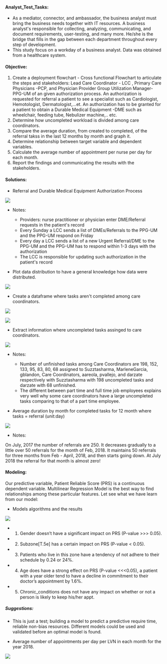 #### Analyst_Test_Tasks:

* As a mediator, connector, and ambassador, the business analyst must bring the business needs together with IT resources.
A business analyst's responsible for collecting, analyzing, communicating, and document requirements, user-testing, and 
many more. He/she is the bridge that fills in the gap between each department throughout every step of development. 
* This study focus on a workday of a business analyst. Data was obtained from a healthcare system. 

#### Objective:

  1. Create a deployment flowchart - Cross functional Flowchart to articulate the steps and stakeholders: Lead Care Coordinator - LCC , Primary Care Physicians -PCP, and Physician Provider Group Utilization Manager-  PPG-UM of an given authorization process. An authorization is requested for referral a patient to see a specialist such as Cardiologist, Hemotologist, Dermatologist,...et. An authorization has to be granted for a patient to obtain a Durable Medical Equipment -DME such as wheelchair, feeding tube, Nebulizer machine,.. etc.
  2. Determine how uncompleted workload is divided among care coordinators.
  3. Compare the average duration, from created to completed, of the referral takss in the last 12 months by month and graph it.
  4. Determine relationship between target variable and dependent variables.
  5. Calculate the average number of appointment per nurse per day for each month.
  6. Report the findings and communicating the results with the stakeholders.

#### Solutions:

* Referral and Durable Medical Equipment Authorization Process

![](ProcessMapping_CrossFunctionalDiagram.png)

* Notes:
  * Providers: nurse practitioner or physician enter DME/Referral requests in the patient's record
  * Every Sunday a LCC sends a list of DMEs/Referrals to the PPG-UM and the PPG-UM respond on Friday
  * Every day a LCC sends a list of a new Urgent Referral/DME to the PPG-UM and the PPG-UM has to respond within 1-3 days with the authorization
  * The LCC is responsible for updating such authorization in the patient's record


* Plot data distribution to have a general knowledge how data were distributed.

![](Images/Data_Distribution.png)

* Create a dataframe where tasks aren't completed among care coordinators.

![](Images/uncompleted_tasks.png)

![](Images/Names_Numbers_Unfinished_Tasks.png)

* Extract information where uncompleted tasks assinged to care coordinators.

![](Images/uncompleted_tasks_distribution.png)

* Notes:
  * Number of unfinished tasks among Care Coordinators are 198, 152, 133, 95, 83, 80, 68 assigned to Suzztasharma, MarleneGarcia, gblandon, Care Coordinators, aareola, pvallejo, and darzate respectively with Suzztasharma with 198 uncompleted tasks and darzate with 68 unfinished. 
  * The different between part time and full time job employees explains very well why some care coordinators have a large uncompleted tasks comparing to that of a part time employee. 

* Average duration by month for completed tasks for 12 month where tasks = referral (unit:day)

![](Images/Referral_vs_month.png)

* Notes:

On July, 2017 the number of referrals are 250. It decreases gradually to a little over 50 referrals for the month of Feb, 2018. It maintains 50 referrals for three months from Feb - April, 2018, and then starts going down. At July 2018 the referral for that month is almost zero!
#### Modeling:

Our predictive variable, Patient Reliable Score (PRS)  is a continuous dependent variable. Multilinear Regression Model is the best way to find relationships among these particular features. Let see what we have learn from our model:

* Models algorithms and the results

![](Images/MLNRegressionModel.png)

  * 1. Gender doesn’t have a significant impact on PRS (P-value >>> 0.05).
  * 2. Subzone[T.5e] has a certain impact on PRS (P-value < 0.05). 
  * 3. Patients who live in this zone have a tendency of not adhere to their schedule by 0.24 or 24%.
  * 4. Age does have a strong effect on PRS (P-value <<<0.05), a patient with a year older tend to have a decline in                  commitment to their doctor’s appointment by 1.6%.
  * 5. Chronic_conditions does not have any impact on whether or not a person is likely to keep his/her appt.

##### Suggestions:
* This is just a test; building a model to predict a predictive require time, reliable non-bias resources. Different models could be used and validated before an optimal model is found. 

* Average number of appointments per day per LVN in each month for the year 2018.

![](appt_perday_perLVN.png)




